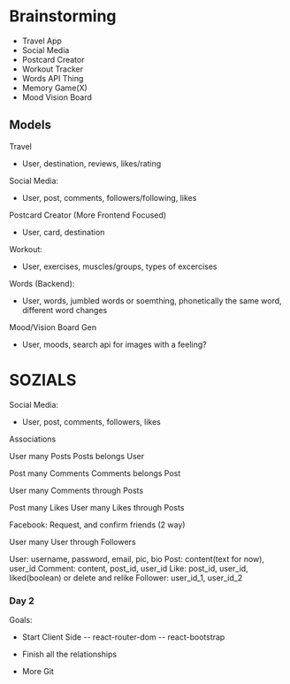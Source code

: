 # Brainstorming

- Travel App
- Social Media
- Postcard Creator
- Workout Tracker
- Words API Thing
- Memory Game(X)
- Mood Vision Board

## Models

Travel

- User, destination, reviews, likes/rating

Social Media:

- User, post, comments, followers/following, likes

Postcard Creator (More Frontend Focused)

- User, card, destination

Workout:

- User, exercises, muscles/groups, types of excercises

Words (Backend):

- User, words, jumbled words or soemthing, phonetically the same word, different word changes

Mood/Vision Board Gen

- User, moods, search api for images with a feeling?

# SOZIALS

Social Media:

- User, post, comments, followers, likes

Associations

User many Posts
Posts belongs User

Post many Comments
Comments belongs Post

User many Comments through Posts

Post many Likes
User many Likes through Posts

<!-- 2 Options -->

Facebook: Request, and confirm friends (2 way)

User many User through Followers

User: username, password, email, pic, bio
Post: content(text for now), user_id
Comment: content, post_id, user_id
Like: post_id, user_id, liked(boolean) or delete and relike
Follower: user_id_1, user_id_2

### Day 2

Goals:

- Start Client Side
-- react-router-dom
-- react-bootstrap

- Finish all the relationships
- More Git